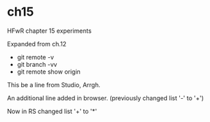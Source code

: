 # ch15
HFwR chapter 15 experiments

Expanded from ch.12

* git remote -v
* git branch -vv
* git remote show origin

This be a line from Studio, Arrgh.

An additional line added in browser. (previously changed list '-' to '+')

Now in RS changed list '+' to '*'
